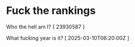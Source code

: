 # Fuck the rankings

Who the hell am I?
{ 23930587 }

What fucking year is it?
[ 2025-03-10T06:20:00Z ]
